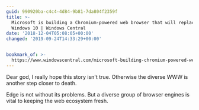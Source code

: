 ```yaml
---
guid: 990920ba-c4c4-4d84-9b81-7da804f2359f
title: >-
  Microsoft is building a Chromium-powered web browser that will replace Edge on
  Windows 10 | Windows Central
date: '2018-12-04T05:08:05+00:00'
changed: '2019-09-24T14:33:29+00:00'


bookmark_of: >-
  https://www.windowscentral.com/microsoft-building-chromium-powered-web-browser-windows-10
---
```


Dear god, I really hope this story isn't true. Otherwise the diverse WWW is another step closer to death. 

Edge is not without its problems. But a diverse group of browser engines is vital to keeping the web ecosystem fresh. 

